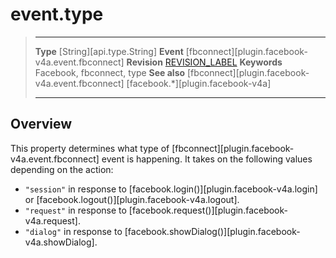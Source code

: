 
# event.type

> --------------------- ------------------------------------------------------------------------------------------
> __Type__              [String][api.type.String]
> __Event__             [fbconnect][plugin.facebook-v4a.event.fbconnect]
> __Revision__          [REVISION_LABEL](REVISION_URL)
> __Keywords__          Facebook, fbconnect, type
> __See also__			[fbconnect][plugin.facebook-v4a.event.fbconnect]
>						[facebook.*][plugin.facebook-v4a]
> --------------------- ------------------------------------------------------------------------------------------

## Overview

This property determines what type of [fbconnect][plugin.facebook-v4a.event.fbconnect] event is happening. It takes on the following values depending on the action:

* `"session"` in response to [facebook.login()][plugin.facebook-v4a.login] or [facebook.logout()][plugin.facebook-v4a.logout].
* `"request"` in response to [facebook.request()][plugin.facebook-v4a.request].
* `"dialog"` in response to [facebook.showDialog()][plugin.facebook-v4a.showDialog].
